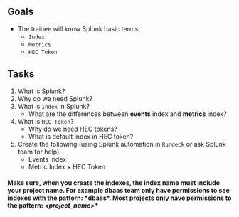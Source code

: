 ## Goals
- The trainee will know Splunk basic terms:
  * `Index`
  * `Metrics`
  * `HEC Token`

## Tasks
1. What is Splunk?
1. Why do we need Splunk?
1. What is `Index` in Splunk?
      * What are the differences between **events** index and **metrics** index?
1. What is `HEC Token`?
      * Why do we need HEC tokens?
      * What is default index in HEC token?
1. Create the following (using Splunk automation in `Rundeck` or ask Splunk team for help):
      * Events Index
      * Metric Index + HEC Token
      
#### Make sure, when you create the indexes, the index name must include your project name. For example dbaas team only have permissions to see indexes with the pattern: \*dbaas\*. Most projects only have permissions to the pattern: *<project_name>*\*
 
      
    
